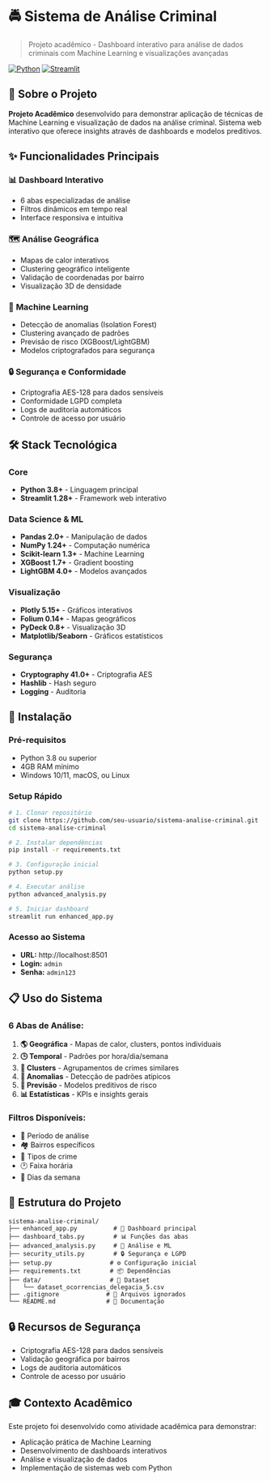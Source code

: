 # 🚔 Sistema de Análise Criminal

> Projeto acadêmico - Dashboard interativo para análise de dados criminais com Machine Learning e visualizações avançadas

[![Python](https://img.shields.io/badge/Python-3.8+-blue.svg)](https://python.org)
[![Streamlit](https://img.shields.io/badge/Streamlit-1.28+-red.svg)](https://streamlit.io)

## 🎯 Sobre o Projeto

**Projeto Acadêmico** desenvolvido para demonstrar aplicação de técnicas de Machine Learning e visualização de dados na análise criminal. Sistema web interativo que oferece insights através de dashboards e modelos preditivos.

## ✨ Funcionalidades Principais

### 📊 **Dashboard Interativo**
- 6 abas especializadas de análise
- Filtros dinâmicos em tempo real
- Interface responsiva e intuitiva

### 🗺️ **Análise Geográfica**
- Mapas de calor interativos
- Clustering geográfico inteligente
- Validação de coordenadas por bairro
- Visualização 3D de densidade

### 🤖 **Machine Learning**
- Detecção de anomalias (Isolation Forest)
- Clustering avançado de padrões
- Previsão de risco (XGBoost/LightGBM)
- Modelos criptografados para segurança

### 🔒 **Segurança e Conformidade**
- Criptografia AES-128 para dados sensíveis
- Conformidade LGPD completa
- Logs de auditoria automáticos
- Controle de acesso por usuário

## 🛠️ Stack Tecnológica

### **Core**
- **Python 3.8+** - Linguagem principal
- **Streamlit 1.28+** - Framework web interativo

### **Data Science & ML**
- **Pandas 2.0+** - Manipulação de dados
- **NumPy 1.24+** - Computação numérica
- **Scikit-learn 1.3+** - Machine Learning
- **XGBoost 1.7+** - Gradient boosting
- **LightGBM 4.0+** - Modelos avançados

### **Visualização**
- **Plotly 5.15+** - Gráficos interativos
- **Folium 0.14+** - Mapas geográficos
- **PyDeck 0.8+** - Visualização 3D
- **Matplotlib/Seaborn** - Gráficos estatísticos

### **Segurança**
- **Cryptography 41.0+** - Criptografia AES
- **Hashlib** - Hash seguro
- **Logging** - Auditoria

## 🚀 Instalação

### **Pré-requisitos**
- Python 3.8 ou superior
- 4GB RAM mínimo
- Windows 10/11, macOS, ou Linux

### **Setup Rápido**
```bash
# 1. Clonar repositório
git clone https://github.com/seu-usuario/sistema-analise-criminal.git
cd sistema-analise-criminal

# 2. Instalar dependências
pip install -r requirements.txt

# 3. Configuração inicial
python setup.py

# 4. Executar análise
python advanced_analysis.py

# 5. Iniciar dashboard
streamlit run enhanced_app.py
```

### **Acesso ao Sistema**
- **URL:** http://localhost:8501
- **Login:** `admin`
- **Senha:** `admin123`

## 📋 Uso do Sistema

### **6 Abas de Análise:**

1. **🌎 Geográfica** - Mapas de calor, clusters, pontos individuais
2. **🕒 Temporal** - Padrões por hora/dia/semana
3. **👥 Clusters** - Agrupamentos de crimes similares
4. **🚨 Anomalias** - Detecção de padrões atípicos
5. **🔮 Previsão** - Modelos preditivos de risco
6. **📊 Estatísticas** - KPIs e insights gerais

### **Filtros Disponíveis:**
- 📅 Período de análise
- 🏘️ Bairros específicos
- 🔫 Tipos de crime
- 🕐 Faixa horária
- 📅 Dias da semana

## 📁 Estrutura do Projeto

```
sistema-analise-criminal/
├── enhanced_app.py          # 🎯 Dashboard principal
├── dashboard_tabs.py        # 📊 Funções das abas
├── advanced_analysis.py     # 🤖 Análise e ML
├── security_utils.py        # 🔒 Segurança e LGPD
├── setup.py                # ⚙️ Configuração inicial
├── requirements.txt        # 📦 Dependências
├── data/                   # 📁 Dataset
│   └── dataset_ocorrencias_delegacia_5.csv
├── .gitignore             # 🚫 Arquivos ignorados
└── README.md              # 📖 Documentação
```

## 🔒 Recursos de Segurança

- Criptografia AES-128 para dados sensíveis
- Validação geográfica por bairros
- Logs de auditoria automáticos
- Controle de acesso por usuário

## 🎓 Contexto Acadêmico

Este projeto foi desenvolvido como atividade acadêmica para demonstrar:
- Aplicação prática de Machine Learning
- Desenvolvimento de dashboards interativos
- Análise e visualização de dados
- Implementação de sistemas web com Python

